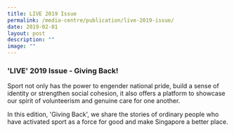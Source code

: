 ```yaml
---
title: LIVE 2019 Issue
permalink: /media-centre/publication/live-2019-issue/
date: 2019-02-01
layout: post
description: ""
image: ""
---
```

### **'LIVE' 2019 Issue - Giving Back!**
Sport not only has the power to engender national pride, build a sense of identity or strengthen social cohesion, it also offers a platform to showcase our spirit of volunteerism and genuine care for one another.

In this edition, 'Giving Back', we share the stories of ordinary people who have activated sport as a force for good and make Singapore a better place.